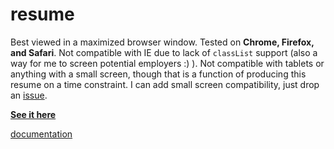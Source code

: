 resume
=================

Best viewed in a maximized browser window. Tested on **Chrome, Firefox, and Safari**. Not compatible with IE due to lack of `classList` support (also a way for me to screen potential employers :) ). Not compatible with tablets or anything with a small screen, though that is a function of producing this resume on a time constraint. I can add small screen compatibility, just drop an [issue](https://github.com/eighttrackmind/resume/issues).

**[See it here](http://eighttrackmind.github.io/resume/)**

[documentation](https://github.com/eighttrackmind/resume/blob/master/coffee/resume.coffee.md)